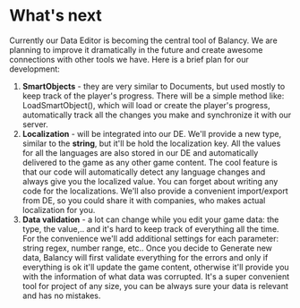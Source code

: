 # What's next

Currently our Data Editor is becoming the central tool of Balancy. We are planning to improve it dramatically in the future and create awesome connections with other tools we have. Here is a brief plan for our development:

1. **SmartObjects** - they are very similar to Documents, but used mostly to keep track of the player's progress. There will be a simple method like: LoadSmartObject<Type>(), which will load or create the player's progress, automatically track all the changes you make and synchronize it with our server.
2. **Localization** - will be integrated into our DE. We'll provide a new type, similar to the **string**, but it'll be hold the localization key. All the values for all the languages are also stored in our DE and automatically delivered to the game as any other game content. The cool feature is that our code will automatically detect any language changes and always give you the localized value. You can forget about writing any code for the localizations. We'll also provide a convenient import/export from DE, so you could share it with companies, who makes actual localization for you.
3. **Data validation** - a lot can change while you edit your game data: the type, the value,.. and it's hard to keep track of everything all the time. For the convenience we'll add additional settings for each parameter: string regex, number range, etc.. Once you decide to Generate new data, Balancy will first validate everything for the errors and only if everything is ok it'll update the game content, otherwise it'll provide you with the information of what data was corrupted. It's a super convenient tool for project of any size, you can be always sure your data is relevant and has no mistakes.
